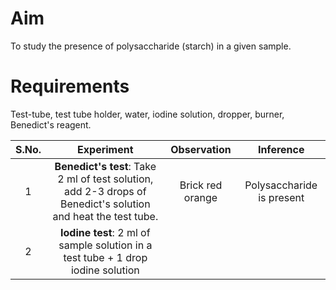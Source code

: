 # Aim 

To study the presence of polysaccharide (starch) in a given sample. 

# Requirements 

Test-tube, test tube holder, water, iodine solution, dropper, burner, Benedict's reagent. 

| <center> S.No. | <center> Experiment | <center> Observation | <center> Inference | 
|:-:|:-:|:-:|:-:|
| 1 | **Benedict's test**: Take 2 ml of test solution, add 2-3 drops of Benedict's solution and heat the test tube. | Brick red orange | Polysaccharide is present| 
| 2 | **Iodine test**: 2 ml of sample solution in a test tube + 1 drop iodine solution | | | 
